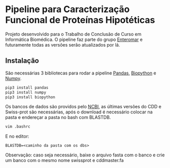 # Pipeline para Caracterização Funcional de Proteínas Hipotéticas

Projeto desenvolvido para o Trabalho de Conclusão de Curso em Informática Biomédica. O pipeline faz parte do grupo [Enteromar](https://github.com/enteromar) e futuramente todas as versões serão atualizados por lá.

## Instalação
São necessárias 3 bibliotecas para rodar a pipeline [Pandas](https://pandas.pydata.org/), [Biopython](https://biopython.org/) e [Numpy](https://biopython.org/).

```bash
pip3 install pandas
pip3 install numpy
pip3 install biopython
```
Os bancos de dados são providos pelo [NCBI](https://ftp.ncbi.nlm.nih.gov/blast/db/), as últimas versões do CDD e Swiss-prot são necessárias, após o download é necessário colocar na pasta e endereçar a pasta no bash com BLASTDB.


```bash
vim .bashrc
```
E no editor:
```vim
BLASTDB=<caminho da pasta com os dbs>
```
Observação: caso seja necessário, baixe o arquivo fasta com o banco e crie um banco com o mesmo nome swissprot e cddmaster.fa

